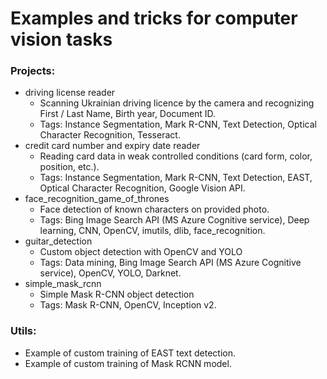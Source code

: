# Examples and tricks for computer vision tasks  


### Projects:
- driving license reader
    - Scanning Ukrainian driving licence by the camera and recognizing First / Last Name, Birth year, Document ID.
    - Tags: Instance Segmentation, Mark R-CNN, Text Detection, Optical Character Recognition, Tesseract.
- credit card number and expiry date reader
    - Reading card data in weak controlled conditions (card form, color, position, etc.).
    - Tags: Instance Segmentation, Mark R-CNN, Text Detection, EAST, Optical Character Recognition, Google Vision API. 
- face_recognition_game_of_thrones
    - Face detection of known characters on provided photo.
    - Tags: Bing Image Search API (MS Azure Cognitive service), Deep learning, CNN, OpenCV, imutils, dlib, face_recognition.
- guitar_detection
    - Custom object detection with OpenCV and YOLO
    - Tags: Data mining, Bing Image Search API (MS Azure Cognitive service), OpenCV, YOLO, Darknet.
- simple_mask_rcnn
    - Simple Mask R-CNN object detection
    - Tags: Mask R-CNN, OpenCV, Inception v2.

### Utils:
- Example of custom training of EAST text detection.
- Example of custom training of Mask RCNN model.